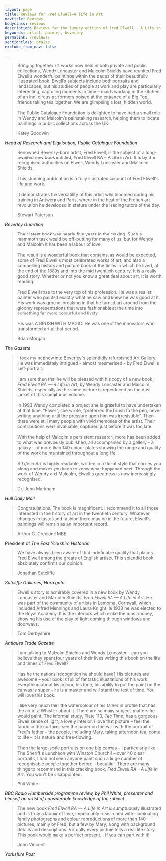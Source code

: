 ```yaml
---
layout: page
title: Reviews for Fred Elwell—A life in Art
navtitle: Reviews
bodyclass: reviews
description: Reviews for the luxury edition of Fred Elwell - A Life in Art, the biography of the Beverley artist Fred Elwell.
keywords: artist, painter, beverley
permalink: /reviews/
sectionclass: praise
exclude_from_nav: false

---
```


> Bringing together art works now held in both private and public collections, Wendy Loncaster and Malcolm Shields have reunited Fred Elwell’s wonderful paintings within the pages of their beautifully illustrated book. Elwell’s subjects include both portraits and landscapes, but his studies of people at work and play are particularly interesting, capturing moments in time – maids working in the kitchen of an inn, circus performers poised at the entrance of a Big Top, friends taking tea together. We are glimpsing a lost, hidden world.<br><br>
The Public Catalogue Foundation is delighted to have had a small role in Wendy and Malcolm’s painstaking research, helping them to locate paintings in public collections across the UK.
><p><span class="author">Katey Goodwin</span><br>
<cite>Head of Research and Digitisation, Public Catalogue Foundation</cite></p>


> Renowned Beverley-born artist, Fred Elwell, is the subject of a long-awaited new book entitled, Fred Elwell RA – A Life in Art. It is by the recognised authorities on Elwell, Wendy Loncaster and Malcolm Shields.<br><br>This stunning publication is a fully illustrated account of Fred Elwell's life and work.<br><br>It demonstrates the versatility of this artist who bloomed during his training in Antwerp and Paris, where in the heat of the French art revolution he developed in stature under the leading tutors of the day.</p>
><p><span class="author">Stewart Paterson</span><br>
<cite>Beverley Guardian</cite></p>


> Their latest book was nearly five years in the making. Such a mammoth task would be off-putting for many of us, but for Wendy and Malcolm it has been a labour of love.<br><br>The result is a wonderful book that contains, as would be expected, some of Fred Elwell's most celebrated works of art, and also a compelling history and picture book of the times in which he lived, at the end of the 1880s and into the mid twentieth century. It is a really good story. Whether or not you know a great deal about art, it is worth reading.<br><br>Fred Elwell rose to the very top of his profession. He was a realist painter who painted exactly what he saw and knew he was good at it. His work was ground-breaking in that he turned art around from the gloomy representations that were fashionable at the time into something far more colourful and lively.<br><br>His was A BRUSH WITH MAGIC. He was one of the innovators who transformed art at that period.</p>
><p><span class="author">Brian Morgan</span><br>
<cite>The Gazette</cite></p>


> I took my nephew into Beverley's splendidly refurbished Art Gallery. He was immediately intrigued - almost mesmerised - by Fred Elwell's self-portrait.<br><br>I am sure then that he will be pleased with his copy of a new book, <cite>Fred Elwell RA &mdash; A Life in Art</cite>, by Wendy Loncaster and Malcolm Shields, especially as the same picture is reproduced on the dust jacket of this sumptuous volume.<br><br>In 1993 Wendy completed a project she is grateful to have undertaken at that time. &ldquo;Elwell&rdquo;, she wrote, &ldquo;preferred the brush to the pen, never writing anything until the pressure upon him was irresistible&rdquo;. Then there were still many people with vivid memories of the artist. Their contributions were invaluable, captured just before it was too late.<br><br>With the help of Malcolm's persistent research, more has been added to what was previously published, all accompanied by a gallery - a galaxy - of more than 140 colour plates showing the range and quality of the work he maintained throughout a long life.<br><br><cite>A Life in Art</cite> is highly readable, written in a fluent style that carries you along and makes you keen to know what happened next. Through the work of Wendy and Malcolm, Elwell's greatness is now increasingly recognised,
><p><span class="author">Dr. John Markham</span><br>
<cite>Hull Daily Mail</cite></p>

> Congratulations. The book is magnificent. I recommend it to all those interested in the history of art in the twentieth century. Whatever changes in tastes and fashion there may be in the future, Elwell's paintings will remain as an important record.
><p><span class="author">Arthur G. Credland MBE</span><br>
President of <cite>The East Yorkshire Historian</cite></p>

> We have always been aware of that indefinable quality that places Fred Elwell among the greats of English artists. This splendid book absolutely confirms our opinion.
><p><span class="author">Jonathan Sutcliffe</span><br>
<cite>Sutcliffe Galleries, Harrogate</cite></p>

> Elwell's story is admirably covered in a new book by Wendy Loncaster and Malcolm Shields, <cite>Fred Elwell RA &mdash; A Life in Art</cite>. He was part of the community of artists in Lamorna, Cornwall, which included Alfred Munnings and Laura Knight. In 1938 he was elected to the Royal Academy. It is the interiors which make the most money, showing his use of the play of light coming through windows and doorways.
><p><span class="author">Tom Derbyshire</span><br>
<cite>Antiques Trade Gazette</cite></p>

> I am talking to Malcolm Shields and Wendy Loncaster – can you believe they spent four years of their lives writing this book on the life and times of Fred Elwell?<br><br>Has he the national recognition he should have? His pictures are awesome – your book is full of fantastic illustrations of his work. Everything about his colour, his tone, his ability to put the paint on the canvas is super – he is a master and will stand the test of time. You will love this book.<br><br>I like very much the little watercolour of his father in profile that has the air of a Whistler about it. There are so many subject-matters he would paint. The informal study, Plate 113, <cite>Tea Time</cite>, has a gorgeous Elwell sense of light, a lovely interior. I love that picture – feel the fabric in the curtains, see the paper on the wall with the portrait of Fred's father – the people, including Mary, taking afternoon tea, come to life – it is natural and free-flowing.<br><br>Then the large-scale portraits on one big canvas – I particularly like The Sheriff's Luncheon with Winston Churchill – over 40 clear portraits, I had not seen anyone paint such a huge number of recognisable people together before – beautiful. There are many things to recommend in this cracking book, <cite>Fred Elwell RA – A Life in Art</cite>. You won't be disappointed.
><p><span class="author">Phil White</span><br>
<cite>BBC Radio Humberside programme review, by Phil White, presenter and himself an artist of considerable knowledge of the subject</cite></p>

> The new book <cite>Fred Elwell RA &mdash; A Life in Art</cite> is sumptuously illustrated and is truly a labour of love, impeccably researched with illuminating family photographs and colour reproductions of more than 140 pictures, mainly by Fred, but a few by Mary, along with background details and descriptions. Virtually every picture tells a real life story. This book would make a perfect present… If you can part with it!
><p><span class="author">John Vincent</span><br>
<cite>Yorkshire Post</cite></p>
